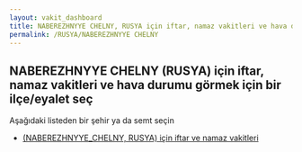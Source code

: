 ```yaml
---
layout: vakit_dashboard
title: NABEREZHNYYE CHELNY, RUSYA için iftar, namaz vakitleri ve hava durumu - ilçe/eyalet seç
permalink: /RUSYA/NABEREZHNYYE CHELNY
---
```


## NABEREZHNYYE CHELNY (RUSYA) için iftar, namaz vakitleri ve hava durumu  görmek için bir ilçe/eyalet seç

Aşağıdaki listeden bir şehir ya da semt seçin

* [ (NABEREZHNYYE_CHELNY, RUSYA) için iftar ve namaz vakitleri](/RUSYA/NABEREZHNYYE_CHELNY/)

<script type="text/javascript">
  var GLOBAL_COUNTRY = 'RUSYA';
  var GLOBAL_CITY = 'NABEREZHNYYE CHELNY';
  var GLOBAL_STATE = 'NABEREZHNYYE CHELNY';
</script>
